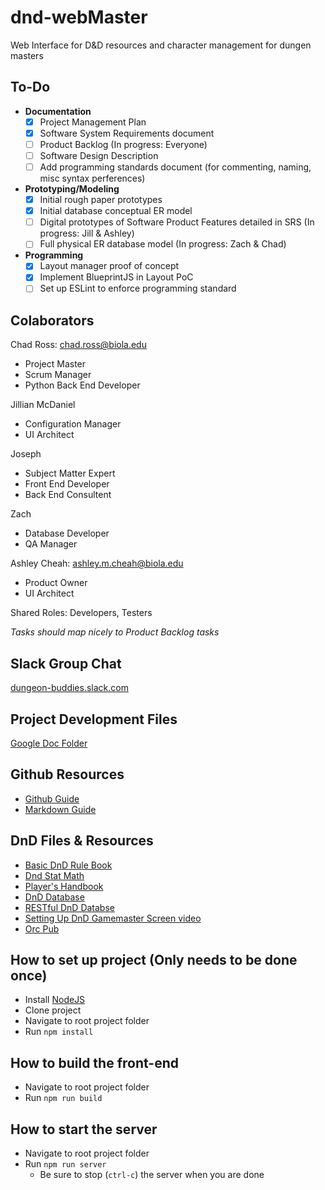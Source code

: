 # dnd-webMaster
Web Interface for D&amp;D resources and character management for dungen masters 

## To-Do

- **Documentation**
  - [X] Project Management Plan
  - [X] Software System Requirements document
  - [ ] Product Backlog (In progress: Everyone)
  - [ ] Software Design Description
  - [ ] Add programming standards document (for commenting, naming, misc syntax perferences)
- **Prototyping/Modeling**
  - [X] Initial rough paper prototypes
  - [X] Initial database conceptual ER model
  - [ ] Digital prototypes of Software Product Features detailed in SRS (In progress: Jill & Ashley)
  - [ ] Full physical ER database model (In progress: Zach & Chad)
- **Programming**
  - [X] Layout manager proof of concept
  - [X] Implement BlueprintJS in Layout PoC
  - [ ] Set up ESLint to enforce programming standard

## Colaborators
Chad Ross: chad.ross@biola.edu
* Project Master
* Scrum Manager
* Python Back End Developer

Jillian McDaniel
* Configuration Manager
* UI Architect

Joseph
* Subject Matter Expert
* Front End Developer
* Back End Consultent

Zach
* Database Developer
* QA Manager

Ashley Cheah: ashley.m.cheah@biola.edu
* Product Owner
* UI Architect

Shared Roles: Developers, Testers

*Tasks should map nicely to Product Backlog tasks*


## Slack Group Chat
[dungeon-buddies.slack.com](dungeon-buddies.slack.com)

## Project Development Files
[Google Doc Folder](https://drive.google.com/open?id=1OAeJDv-UKCkhTApC6I0JAv16NSvbTEsB)

## Github Resources
* [Github Guide](https://guides.github.com/)
* [Markdown Guide](https://github.com/adam-p/markdown-here/wiki/Markdown-Cheatsheet)

## DnD Files & Resources
* [Basic DnD Rule Book](http://media.wizards.com/2018/dnd/downloads/DnD_BasicRules_2018.pdf)
* [Dnd Stat Math](http://monkeysushi.net/gaming/DnD/math.html)
* [Player's Handbook](http://choisey.free.fr/3.5/Core/Indexed%20Player%20Handbook%20v3.5.pdf)
* [DnD Database](http://www.imarvintpa.com/DndLive/index.php)
* [RESTful DnD Databse](http://www.dnd5eapi.co/)
* [Setting Up DnD Gamemaster Screen video](https://www.youtube.com/watch?v=YRMVTmbe-Is&index=9&list=WL)
* [Orc Pub](http://www.orcpub.com/)

## How to set up project (Only needs to be done once)
* Install [NodeJS](https://nodejs.org/en/)
* Clone project
* Navigate to root project folder
* Run `npm install`

## How to build the front-end
* Navigate to root project folder
* Run `npm run build`

## How to start the server
* Navigate to root project folder
* Run `npm run server`
  * Be sure to stop (`ctrl-c`) the server when you are done
